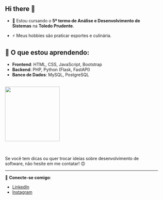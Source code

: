 ## Hi there 👋

- 🌱 Estou cursando o **5º termo de Análise e Desenvolvimento de Sistemas** na **Toledo Prudente**.
  
- ⚡ Meus hobbies são praticar esportes e culinária.

## 🚀 O que estou aprendendo:
- **Frontend**: HTML, CSS, JavaScript, Bootstrap
- **Backend**: PHP, Python (Flask, FastAPI)
- **Banco de Dados**: MySQL, PostgreSQL
  
<br/>
<a href="https://github.com/diogo-nm">
<img height="180em"  align="center" src="https://github-readme-stats.vercel.app/api/top-langs/?username=diogo-nm&layout=compact&langs_count=7&theme=react" /></a>
<br/>
<br/>
<br/>

Se você tem dicas ou quer trocar ideias sobre desenvolvimento de software, não hesite em me contatar! 😊

---

🔗 **Conecte-se comigo**:
- [LinkedIn](https://www.linkedin.com/in/diogo-machado-b7684b355/)
- [Instagram](https://www.instagram.com/diogo_nm02/)
